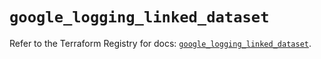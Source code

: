 # `google_logging_linked_dataset`

Refer to the Terraform Registry for docs: [`google_logging_linked_dataset`](https://registry.terraform.io/providers/hashicorp/google/6.19.0/docs/resources/logging_linked_dataset).
